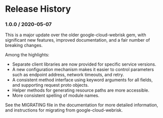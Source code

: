 # Release History

### 1.0.0 / 2020-05-07

This is a major update over the older google-cloud-webrisk gem, with significant new features, improved documentation, and a fair number of breaking changes.

Among the highlights:

* Separate client libraries are now provided for specific service versions.
* A new configuration mechanism makes it easier to control parameters such as endpoint address, network timeouts, and retry.
* A consistent method interface using keyword arguments for all fields, and supporting request proto objects.
* Helper methods for generating resource paths are more accessible.
* More consistent spelling of module names.

See the MIGRATING file in the documentation for more detailed information, and instructions for migrating from google-cloud-webrisk.

